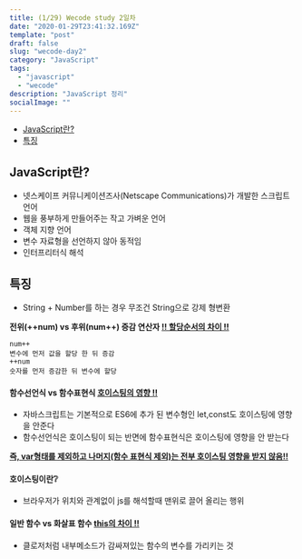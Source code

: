 ```yaml
---
title: (1/29) Wecode study 2일차
date: "2020-01-29T23:41:32.169Z"
template: "post"
draft: false
slug: "wecode-day2"
category: "JavaScript"
tags:
  - "javascript"
  - "wecode"
description: "JavaScript 정리"
socialImage: ""
---
```


- [JavaScript란?](#javascript란)
- [특징](#특징)

## JavaScript란?

- 넷스케이프 커뮤니케이션즈사(Netscape Communications)가 개발한 스크립트 언어
- 웹을 풍부하게 만들어주는 작고 가벼운 언어
- 객체 지향 언어
- 변수 자료형을 선언하지 않아 동적임
- 인터프리터식 해석

## 특징

- String + Number를 하는 경우 무조건 String으로 강제 형변환

**전위(++num) vs 후위(num++) 증감 연산자 <u>!! 할당순서의 차이 !!</u>**

    num++
    변수에 먼저 값을 할당 한 뒤 증감
    ++num
    숫자를 먼저 증감한 뒤 변수에 할당

#### 함수선언식 vs 함수표현식 <u>호이스팅의 영향 !!</u>

- 자바스크립트는 기본적으로 ES6에 추가 된 변수형인 let,const도 호이스팅에 영향을 안준다
- 함수선언식은 호이스팅이 되는 반면에 함수표현식은 호이스팅에 영향을 안 받는다

**<u>즉, var형태를 제외하고 나머지(함수 표현식 제외)는 전부 호이스팅 영향을 받지 않음!!</u>**

#### 호이스팅이란❔

- 브라우저가 위치와 관계없이 js를 해석할때 맨위로 끌어 올리는 행위

#### 일반 함수 vs 화살표 함수 <u>this의 차이 !!</u>

- 클로저처럼 내부메소드가 감싸져있는 함수의 변수를 가리키는 것

